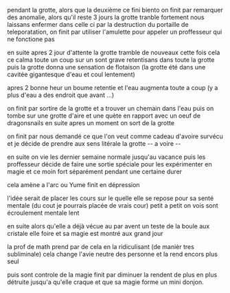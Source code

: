 

pendant la grotte, alors que la deuxième ce fini biento on finit par remarquer des anomalie, alors qu'il reste 3 jours la grotte tranble fortement nous laissans enfermer dans celle ci par la destruction du portaille de teleporatation, on finit par utiliser l'amulette pour appeler un proffesseur qui ne fonctione pas

en suite apres 2 jour d'attente la grotte tramble de nouveaux cette fois cela ce calma toute un coup sur un sont grave retentisans dans toute la grotte puis la grotte donna une sensation de flotaison (la grotte été dans une cavitée gigantesque d'eau et coul lentement)

apres 2 bonne heur un boume retentie et l'eau augmenta toute a coup (y a plus d'eau a des endroit que avant ...)

on finit par sortire de la grotte et a trouver un chemain dans l'eau puis on tombe sur une grotte d'aire et une quète en rapport avec un oeuf de dragonsnails en suite apres un moment on sort de la grotte 

on finit par nous demandé ce que l'on veut comme cadeau d'avoire survécu et je décide de prendre aux sens litérale la grotte -- a voire --

en suite on vie les dernier semaine normale jusqu'au vacance puis les proffesseur décide de faire une sortie spéciale pour les expérimenter en magie et ce moin fort séparément pendant une certaine durer 

cela amène a l'arc ou Yume finit en dépression 

l'idée serait de placer les cours sur le quelle elle se repose pour sa senté mentale (du cout je pourrais placée de vrais cour) petit a petit on vois sont écroulement mentale lent

en suite alors qu'elle a déjà vécue au par avent un teste de la boule aux cristale elle foire et sa magie est montré aux grand jour 

la prof de math prend par de cela en la ridiculisant (de manièr tres subliminale)
cela change l'avie neutre des personne et la rend encors plus seul

puis sont controle de la magie finit par diminuer la rendent de plus en plus détruite jusqu'a qu'elle craque et que sa magie forme un mini donjon.